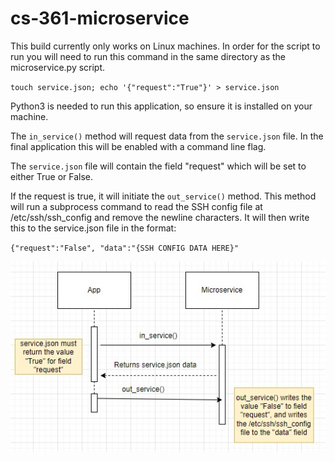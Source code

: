 # cs-361-microservice

This build currently only works on Linux machines.
In order for the script to run you will need to run this command in the same directory as the microservice.py script.

`touch service.json; echo '{"request":"True"}' > service.json`

Python3 is needed to run this application, so ensure it is installed on your machine.

The `in_service()` method will request data from the `service.json` file. In the final application this will be enabled with a command line flag.

The `service.json` file will contain the field "request" which will be set to either True or False. 

If the request is true, it will initiate the `out_service()` method. This method will run a subprocess command to read the SSH config file at /etc/ssh/ssh_config and remove the newline characters. It will then write this to the service.json file in the format:

`{"request":"False", "data":"{SSH CONFIG DATA HERE}"`

![UML diagram](UML.jpg)
